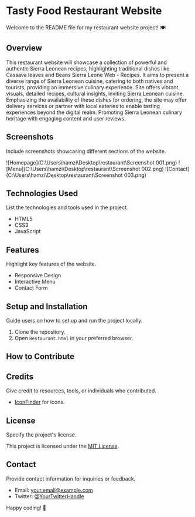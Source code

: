 # Tasty Food Restaurant Website

Welcome to the README file for my restaurant website project! 🍽️

## Overview

This restaurant website will showcase a collection of powerful and authentic Sierra Leonean recipes, highlighting traditional dishes like Cassava leaves and Beans Sierra Leone Web - Recipes.
It aims to present a diverse range of Sierra Leonean cuisine, catering to both natives and tourists, providing an immersive culinary experience.
Site offers vibrant visuals, detailed recipes, cultural insights, inviting Sierra Leonean cuisine.
Emphasizing the availability of these dishes for ordering, the site may offer delivery services or partner with local eateries to enable tasting experiences beyond the digital realm.
Promoting Sierra Leonean culinary heritage with engaging content and user reviews.


## Screenshots

Include screenshots showcasing different sections of the website.

![Homepage](C:\Users\hamzi\Desktop\restaurant\Screenshot 001.png)
![Menu](C:\Users\hamzi\Desktop\restaurant\Screenshot 002.png)
![Contact](C:\Users\hamzi\Desktop\restaurant\Screenshot 003.png)

## Technologies Used

List the technologies and tools used in the project.

- HTML5
- CSS3
- JavaScript

## Features

Highlight key features of the website.

- Responsive Design
- Interactive Menu
- Contact Form

## Setup and Installation

Guide users on how to set up and run the project locally.

1. Clone the repository.
2. Open `Restaurant.html` in your preferred browser.

## How to Contribute


## Credits

Give credit to resources, tools, or individuals who contributed.

- [IconFinder](https://www.iconfinder.com/) for icons.

## License

Specify the project's license.

This project is licensed under the [MIT License](LICENSE).

## Contact

Provide contact information for inquiries or feedback.

- Email: your.email@example.com
- Twitter: [@YourTwitterHandle](https://twitter.com/YourTwitterHandle)

Happy coding! 🚀
